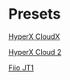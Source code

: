 # Presets

[HyperX CloudX](./presets/HyperX%20CloudX/)

[HyperX Cloud 2](./presets/HyperX%20Cloud%202/)

[Fiio JT1](./presets/Fiio%20JT1/)
